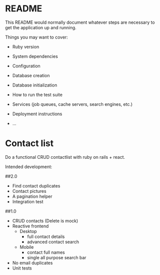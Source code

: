 # README

This README would normally document whatever steps are necessary to get the
application up and running.

Things you may want to cover:

* Ruby version

* System dependencies

* Configuration

* Database creation

* Database initialization

* How to run the test suite

* Services (job queues, cache servers, search engines, etc.)

* Deployment instructions

* ...


# Contact list

Do a functional CRUD contactlist with ruby on rails + react.

Intended development:

##2.0
* Find contact duplicates
* Contact pictures
* A pagination helper
* Integration test

##1.0
* CRUD contacts (Delete is mock)
* Reactive frontend
    * Desktop
        * full contact details
        * advanced contact search
    * Mobile
        * contact full names
        * single all purpose search bar
* No email duplicates
* Unit tests